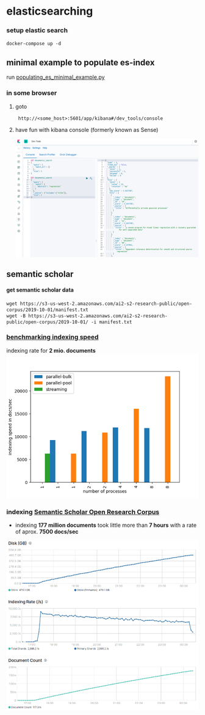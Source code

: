 # elasticsearching

### setup elastic search
    docker-compose up -d
    
## minimal example to populate es-index
run  [populating_es_minimal_example.py](populating_es_minimal_example.py)

### in some browser
1. goto

        http://<some_host>:5601/app/kibana#/dev_tools/console 

2. have fun with kibana console (formerly known as Sense)
    
    ![sample](images/sample_kibana_console.png)

## semantic scholar
#### get semantic scholar data
    
    wget https://s3-us-west-2.amazonaws.com/ai2-s2-research-public/open-corpus/2019-10-01/manifest.txt
    wget -B https://s3-us-west-2.amazonaws.com/ai2-s2-research-public/open-corpus/2019-10-01/ -i manifest.txt

### [benchmarking indexing speed](benchmark_speed.py)
indexing rate for __2 mio. documents__
 ![indexing-speed](images/benchmarking_indexing_speed.png)

### indexing [Semantic Scholar Open Research Corpus](https://api.semanticscholar.org/corpus/)
* indexing __177 million documents__ took little more than __7 hours__ with a rate of aprox. __7500 docs/sec__

![fulls2toes](images/fulls2toes.png)